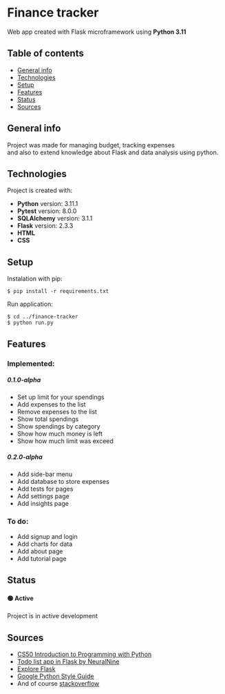 # Finance tracker
Web app created with Flask microframework using __Python 3.11__

## Table of contents
* [General info](#general-info)
* [Technologies](#technologies)
* [Setup](#setup)
* [Features](#features)
* [Status](#status)
* [Sources](#sources)

## General info
Project was made for managing budget, tracking expenses\
and also to extend knowledge about Flask and data analysis using python.

## Technologies
Project is created with:
* __Python__ version: 3.11.1
* __Pytest__ version: 8.0.0
* __SQLAlchemy__ version: 3.1.1
* __Flask__ version: 2.3.3
* __HTML__
* __CSS__

## Setup
Instalation with pip:
```
$ pip install -r requirements.txt
```

Run application:
```
$ cd ../finance-tracker
$ python run.py
```

## Features
### Implemented:

##### 0.1.0-alpha
* Set up limit for your spendings
* Add expenses to the list
* Remove expenses to the list
* Show total spendings
* Show spendings by category
* Show how much money is left
* Show how much limit was exceed

##### 0.2.0-alpha
* Add side-bar menu
* Add database to store expenses
* Add tests for pages
* Add settings page
* Add insights page

### To do:
* Add signup and login
* Add charts for data
* Add about page
* Add tutorial page

## Status
#### 🟢 Active
Project is in active development

## Sources
* [CS50 Introduction to Programming with Python](https://cs50.harvard.edu/python/2022/)
* [Todo list app in Flask by NeuralNine](https://youtu.be/W1r8fVLS-gI?si=d8nDC48YtF9NHP9F)
* [Explore Flask](https://exploreflask.com/en/latest/index.html)
* [Google Python Style Guide](https://google.github.io/styleguide/pyguide.html)
* And of course [stackoverflow](https://stackoverflow.com/)